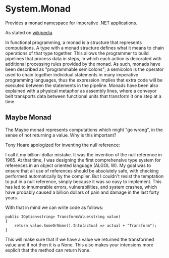 System.Monad
============

Provides a monad namespace for imperative .NET applications.

As stated on [wikipedia](http://en.wikipedia.org/wiki/Monad_(functional_programming))

 In functional programming, a monad is a structure that represents computations. A type with a monad structure defines what it means to chain operations of that type together. This allows the programmer to build pipelines that process data in steps, in which each action is decorated with additional processing rules provided by the monad. As such, monads have been described as "programmable semicolons"; a semicolon is the operator used to chain together individual statements in many imperative programming languages, thus the expression implies that extra code will be executed between the statements in the pipeline. Monads have been also explained with a physical metaphor as assembly lines, where a conveyor belt transports data between functional units that transform it one step at a time.

Maybe Monad
-----------

The Maybe monad represents computations which might "go wrong", in the sense of not returning a value. Why is this important?   

Tony Hoare apologized for inventing the null reference:

 I call it my billion-dollar mistake. It was the invention of the null reference in 1965. At that time, I was designing the first comprehensive type system for references in an object oriented language (ALGOL W). My goal was to ensure that all use of references should be absolutely safe, with checking performed automatically by the compiler. But I couldn't resist the temptation to put in a null reference, simply because it was so easy to implement. This has led to innumerable errors, vulnerabilities, and system crashes, which have probably caused a billion dollars of pain and damage in the last forty years.

 With that in mind we can write code as follows:

	public IOption<string> TransformValue(string value)
    {
        return value.SomeOrNone().Into(actual => actual + "Transform");
    }

 This will make sure that if we have a value we returned the transformed value and if not then it is a None. This also makes your intensions more explicit that the method can return None.